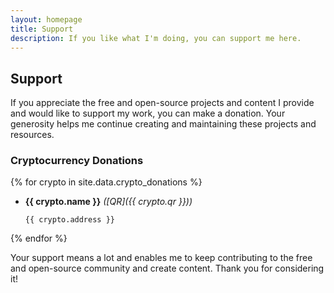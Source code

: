 ```yaml
---
layout: homepage
title: Support
description: If you like what I'm doing, you can support me here.
---
```


## Support

If you appreciate the free and open-source projects and content I provide and would like to support my work, you can make a donation. Your generosity helps me continue creating and maintaining these projects and resources.

### Cryptocurrency Donations

{% for crypto in site.data.crypto_donations %}

- **{{ crypto.name }}** _([QR]({{ crypto.qr }}))_
  ```
  {{ crypto.address }}
  ```

{% endfor %}

Your support means a lot and enables me to keep contributing to the free and open-source community and create content. Thank you for considering it!
